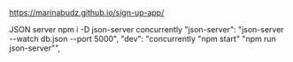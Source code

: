 https://marinabudz.github.io/sign-up-app/

JSON server
npm i -D json-server concurrently
"json-server": "json-server --watch db.json --port 5000",
"dev": "concurrently \"npm start\" \"npm run json-server\"",
